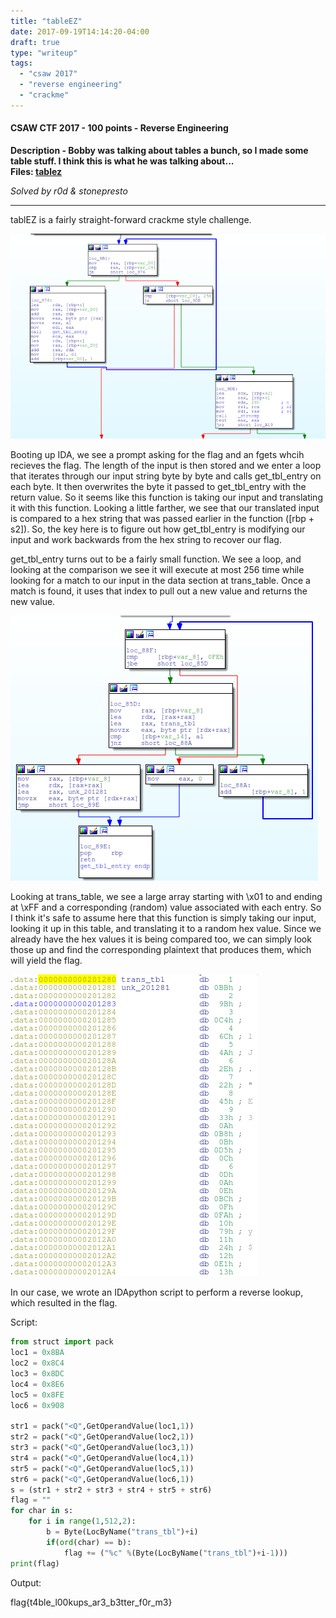 ```yaml
---
title: "tableEZ"
date: 2017-09-19T14:14:20-04:00
draft: true
type: "writeup"
tags:
  - "csaw 2017"
  - "reverse engineering"
  - "crackme"
---
```


#### CSAW CTF 2017 - 100 points - Reverse Engineering 
<!--more-->
**Description - Bobby was talking about tables a bunch, so I made some table stuff. I think this is what he was talking about...**  
**Files: [tablez](https://github.com/r0d/Write_Ups/blob/master/CSAW%20CTF%202017/tablEZ/tablez)**

*Solved by r0d & stonepresto* 

---

tablEZ is a fairly straight-forward crackme style challenge.  

![tablez main()](https://github.com/r0d/Write_Ups/blob/master/CSAW%20CTF%202017/tablEZ/maincheckloop.png)


Booting up IDA, we see a prompt asking for the flag and an fgets whcih recieves the flag. The length of the input is then stored and we enter a loop that iterates through our input string byte by byte and calls get_tbl_entry on each byte. It then overwrites the byte it passed to get_tbl_entry with the return value. So it seems like this function is taking our input and translating it with this function. Looking a little farther, we see that our translated input is compared to a hex string that was passed earlier in the function ([rbp + s2]). So, the key here is to figure out how get_tbl_entry is modifying our input and work backwards from the hex string to recover our flag.   

get_tbl_entry turns out to be a fairly small function. We see a loop, and looking at the comparison we see it will execute at most 256 time while looking for a match to our input in the data section at trans_table. Once a match is found, it uses that index to pull out a new value and returns the new value.   

![tabelz get_tbl_entry()](https://github.com/r0d/Write_Ups/blob/master/CSAW%20CTF%202017/tablEZ/gettblentry.png)


Looking at trans_table, we see a large array starting with \x01 to and ending at \xFF and a corresponding (random) value associated with each entry. So I think it's safe to assume here that this function is simply taking our input, looking it up in this table, and translating it to a random hex value. Since we already have the hex values it is being compared too, we can simply look those up and find the corresponding plaintext that produces them, which will yield the flag.  
  
![tabelz Data:trans_table](https://github.com/r0d/Write_Ups/blob/master/CSAW%20CTF%202017/tablEZ/transtable.png)

In our case, we wrote an IDApython script to perform a reverse lookup, which resulted in the flag.   

Script:   
```python  
from struct import pack  
loc1 = 0x8BA  
loc2 = 0x8C4  
loc3 = 0x8DC  
loc4 = 0x8E6  
loc5 = 0x8FE  
loc6 = 0x908  
  
str1 = pack("<Q",GetOperandValue(loc1,1))  
str2 = pack("<Q",GetOperandValue(loc2,1))  
str3 = pack("<Q",GetOperandValue(loc3,1))  
str4 = pack("<Q",GetOperandValue(loc4,1))  
str5 = pack("<Q",GetOperandValue(loc5,1))  
str6 = pack("<Q",GetOperandValue(loc6,1))  
s = (str1 + str2 + str3 + str4 + str5 + str6)  
flag = ""  
for char in s:  
    for i in range(1,512,2):  
        b = Byte(LocByName("trans_tbl")+i)  
        if(ord(char) == b):  
            flag += ("%c" %(Byte(LocByName("trans_tbl")+i-1)))  
print(flag)  
```

Output: 

flag{t4ble_l00kups_ar3_b3tter_f0r_m3}

